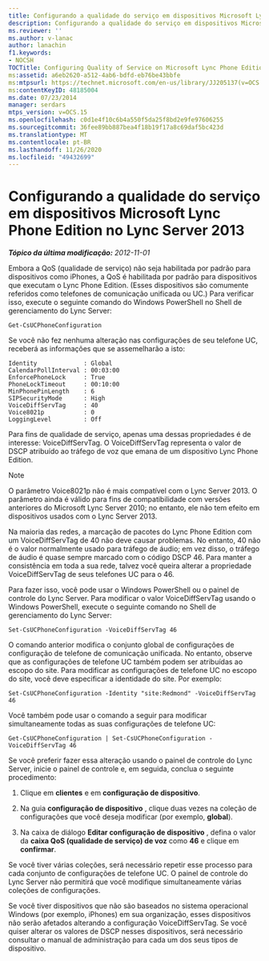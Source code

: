 ```yaml
---
title: Configurando a qualidade do serviço em dispositivos Microsoft Lync Phone Edition
description: Configurando a qualidade do serviço em dispositivos Microsoft Lync Phone Edition.
ms.reviewer: ''
ms.author: v-lanac
author: lanachin
f1.keywords:
- NOCSH
TOCTitle: Configuring Quality of Service on Microsoft Lync Phone Edition devices
ms:assetid: a6eb2620-a512-4ab6-bdfd-eb76be43bbfe
ms:mtpsurl: https://technet.microsoft.com/en-us/library/JJ205137(v=OCS.15)
ms:contentKeyID: 48185004
ms.date: 07/23/2014
manager: serdars
mtps_version: v=OCS.15
ms.openlocfilehash: c0d1e4f10c6b4a550f5da25f8bd2e9fe97606255
ms.sourcegitcommit: 36fee89bb887bea4f18b19f17a8c69daf5bc423d
ms.translationtype: MT
ms.contentlocale: pt-BR
ms.lasthandoff: 11/26/2020
ms.locfileid: "49432699"
---
```

# <a name="configuring-quality-of-service-on-microsoft-lync-phone-edition-devices-in-lync-server-2013"></a>Configurando a qualidade do serviço em dispositivos Microsoft Lync Phone Edition no Lync Server 2013

<div data-xmlns="http://www.w3.org/1999/xhtml">

<div class="topic" data-xmlns="http://www.w3.org/1999/xhtml" data-msxsl="urn:schemas-microsoft-com:xslt" data-cs="https://msdn.microsoft.com/">

<div data-asp="https://msdn2.microsoft.com/asp">



</div>

<div id="mainSection">

<div id="mainBody">

<span> </span>

_**Tópico da última modificação:** 2012-11-01_

Embora a QoS (qualidade de serviço) não seja habilitada por padrão para dispositivos como iPhones, a QoS é habilitada por padrão para dispositivos que executam o Lync Phone Edition. (Esses dispositivos são comumente referidos como telefones de comunicação unificada ou UC.) Para verificar isso, execute o seguinte comando do Windows PowerShell no Shell de gerenciamento do Lync Server:

    Get-CsUCPhoneConfiguration

Se você não fez nenhuma alteração nas configurações de seu telefone UC, receberá as informações que se assemelharão a isto:

    Identity             : Global
    CalendarPollInterval : 00:03:00
    EnforcePhoneLock     : True
    PhoneLockTimeout     : 00:10:00
    MinPhonePinLength    : 6
    SIPSecurityMode      : High
    VoiceDiffServTag     : 40
    Voice8021p           : 0
    LoggingLevel         : Off

Para fins de qualidade de serviço, apenas uma dessas propriedades é de interesse: VoiceDiffServTag. O VoiceDiffServTag representa o valor de DSCP atribuído ao tráfego de voz que emana de um dispositivo Lync Phone Edition.

<div>


> [!NOTE]
> O parâmetro Voice8021p não é mais compatível com o Lync Server 2013. O parâmetro ainda é válido para fins de compatibilidade com versões anteriores do Microsoft Lync Server 2010; no entanto, ele não tem efeito em dispositivos usados com o Lync Server 2013.



</div>

Na maioria das redes, a marcação de pacotes do Lync Phone Edition com um VoiceDiffServTag de 40 não deve causar problemas. No entanto, 40 não é o valor normalmente usado para tráfego de áudio; em vez disso, o tráfego de áudio é quase sempre marcado com o código DSCP 46. Para manter a consistência em toda a sua rede, talvez você queira alterar a propriedade VoiceDiffServTag de seus telefones UC para o 46.

Para fazer isso, você pode usar o Windows PowerShell ou o painel de controle do Lync Server. Para modificar o valor VoiceDiffServTag usando o Windows PowerShell, execute o seguinte comando no Shell de gerenciamento do Lync Server:

    Set-CsUCPhoneConfiguration -VoiceDiffServTag 46

O comando anterior modifica o conjunto global de configurações de configuração de telefone de comunicação unificada. No entanto, observe que as configurações de telefone UC também podem ser atribuídas ao escopo do site. Para modificar as configurações de telefone UC no escopo do site, você deve especificar a identidade do site. Por exemplo:

    Set-CsUCPhoneConfiguration -Identity "site:Redmond" -VoiceDiffServTag 46

Você também pode usar o comando a seguir para modificar simultaneamente todas as suas configurações de telefone UC:

    Get-CsUCPhoneConfiguration | Set-CsUCPhoneConfiguration -VoiceDiffServTag 46

Se você preferir fazer essa alteração usando o painel de controle do Lync Server, inicie o painel de controle e, em seguida, conclua o seguinte procedimento:

1.  Clique em **clientes** e em **configuração de dispositivo**.

2.  Na guia **configuração de dispositivo** , clique duas vezes na coleção de configurações que você deseja modificar (por exemplo, **global**).

3.  Na caixa de diálogo **Editar configuração de dispositivo** , defina o valor da **caixa QoS (qualidade de serviço) de voz** como **46** e clique em **confirmar**.

Se você tiver várias coleções, será necessário repetir esse processo para cada conjunto de configurações de telefone UC. O painel de controle do Lync Server não permitirá que você modifique simultaneamente várias coleções de configurações.

Se você tiver dispositivos que não são baseados no sistema operacional Windows (por exemplo, iPhones) em sua organização, esses dispositivos não serão afetados alterando a configuração VoiceDiffServTag. Se você quiser alterar os valores de DSCP nesses dispositivos, será necessário consultar o manual de administração para cada um dos seus tipos de dispositivo.

</div>

<span> </span>

</div>

</div>

</div>

